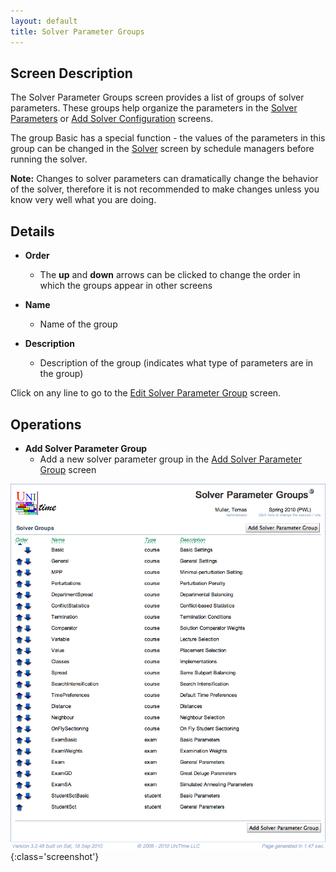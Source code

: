 ```yaml
---
layout: default
title: Solver Parameter Groups
---
```



## Screen Description


 The Solver Parameter Groups screen provides a list of groups of solver parameters. These groups help organize the parameters in the [Solver Parameters](solver-parameters) or [Add Solver Configuration](add-solver-configuration) screens.


 The group Basic has a special function - the values of the parameters in this group can be changed in the [Solver](solver) screen by schedule managers before running the solver.


 **Note:** Changes to solver parameters can dramatically change the behavior of the solver, therefore it is not recommended to make changes unless you know very well what you are doing.

## Details

* **Order**
	* The **up** and **down** arrows can be clicked to change the order in which the groups appear in other screens

* **Name**
	* Name of the group

* **Description**
	* Description of the group (indicates what type of parameters are in the group)


 Click on any line to go to the [Edit Solver Parameter Group](edit-solver-parameter-group) screen.

## Operations

* **Add Solver Parameter Group**
	* Add a new solver parameter group in the [Add Solver Parameter Group](add-solver-parameter-group) screen


![Solver Parameter Groups](images/solver-parameter-groups-1.png){:class='screenshot'}
